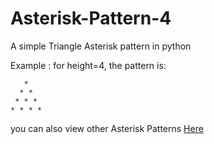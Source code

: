 # Asterisk-Pattern-4

A simple Triangle Asterisk pattern in python

Example : for height=4, the pattern is:

```
   * 
  * * 
 * * * 
* * * * 
```

you can also view other Asterisk Patterns [Here](https://github.com/Annas-Furquan-Pasha?tab=repositories)
